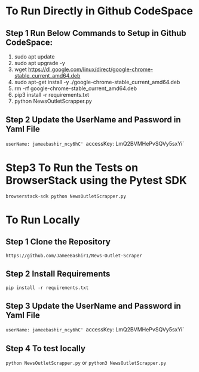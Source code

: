 # To Run Directly in Github CodeSpace

## Step 1 Run Below Commands to Setup in Github CodeSpace:
1. sudo apt update
2. sudo apt upgrade -y
3. wget https://dl.google.com/linux/direct/google-chrome-stable_current_amd64.deb
4. sudo apt-get install -y ./google-chrome-stable_current_amd64.deb
5. rm -rf google-chrome-stable_current_amd64.deb
6. pip3 install -r requirements.txt
7. python NewsOutletScrapper.py
## Step 2 Update the UserName and Password in Yaml File
`userName: jameebashir_ncy6hC'
`accessKey: LmQ2BVMHePvSQVy5sxYi`
# Step3 To Run the Tests on BrowserStack using the Pytest SDK
`browserstack-sdk python NewsOutletScrapper.py`
# To Run Locally 
## Step 1 Clone the Repository
`https://github.com/JameeBashir1/News-Outlet-Scraper`
## Step 2 Install Requirements
`pip install -r requirements.txt`
## Step 3 Update the UserName and Password in Yaml File
`userName: jameebashir_ncy6hC'
`accessKey: LmQ2BVMHePvSQVy5sxYi`
## Step 4 To test locally
`python NewsOutletScrapper.py`
or
`python3 NewsOutletScrapper.py`
